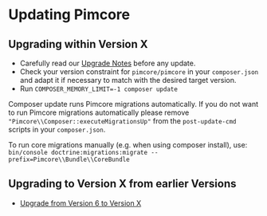 # Updating Pimcore

## Upgrading within Version X
- Carefully read our [Upgrade Notes](../09_Upgrade_Notes/README.md) before any update. 
- Check your version constraint for `pimcore/pimcore` in your `composer.json` and adapt it if necessary to match with the desired target version.
- Run `COMPOSER_MEMORY_LIMIT=-1 composer update`

Composer update runs Pimcore migrations automatically. 
If you do not want to run Pimcore migrations automatically please remove `"Pimcore\\Composer::executeMigrationsUp"` from the `post-update-cmd` scripts in your `composer.json`.

To run core migrations manually (e.g. when using composer install), 
use: `bin/console doctrine:migrations:migrate --prefix=Pimcore\\Bundle\\CoreBundle`

## Upgrading to Version X from earlier Versions
- [Upgrade from Version 6 to Version X](./10_V6_to_V10.md)

